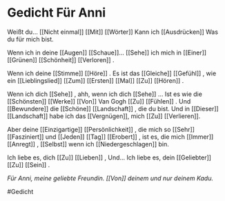# Gedicht Für Anni

Weißt du… [[Nicht einmal]] [[Mit]] [[Wörter]] 
Kann ich [[Ausdrücken]]
Was du für mich bist.

Wenn ich in deine [[Augen]] [[Schaue]]...
[[Sehe]] ich mich 
in [[Einer]] [[Grünen]] [[Schönheit]] [[Verloren]] .

Wenn ich deine [[Stimme]] [[Höre]] .
Es ist das [[Gleiche]] [[Gefühl]] , 
wie ein [[Lieblingslied]] 
[[Zum]] [[Ersten]] [[Mal]] [[Zu]] [[Hören]] .

Wenn ich dich [[Sehe]] , ahh, wenn ich dich [[Sehe]] ... 
Ist es wie die [[Schönsten]] [[Werke]] [[Von]] Van Gogh [[Zu]] [[Fühlen]] .
Und [[Bewundere]] die [[Schöne]] [[Landschaft]] , die du bist.
Und in [[Dieser]] [[Landschaft]] habe ich das [[Vergnügen]], mich [[Zu]] [[Verlieren]].

Aber deine [[Einzigartige]] [[Persönlichkeit]] , 
die mich so [[Sehr]] [[Fasziniert]] und [[Jeden]] [[Tag]] [[Erobert]] , 
ist es, die mich [[Immer]] [[Anregt]] , 
[[Selbst]] wenn ich [[Niedergeschlagen]] bin.

Ich liebe es, dich [[Zu]] [[Lieben]] ,
Und...
Ich liebe es, dein [[Geliebter]] [[Zu]] [[Sein]] .

_Für Anni, meine geliebte Freundin. [[Von]] deinem und nur deinem Kadu._

#Gedicht